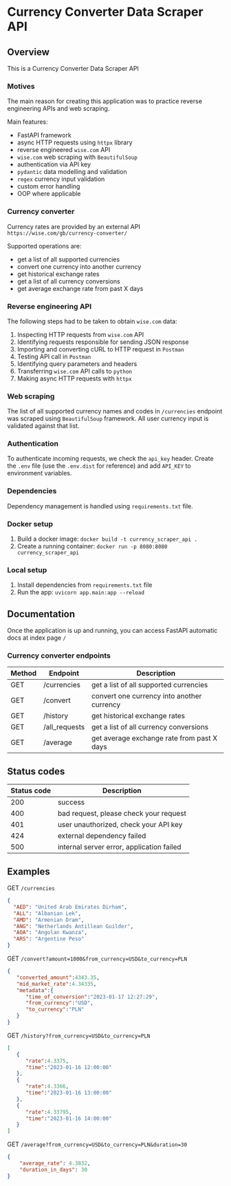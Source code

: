 # Currency Converter Data Scraper API

## Overview
This is a Currency Converter Data Scraper API

### Motives
The main reason for creating this application was to practice 
reverse engineering APIs and web scraping.

Main features:
- FastAPI framework
- async HTTP requests using `httpx` library
- reverse engineered `wise.com` API
- `wise.com` web scraping with `BeautifulSoup`
- authentication via API key
- `pydantic` data modelling and validation
- `regex` currency input validation
- custom error handling
- OOP where applicable

### Currency converter
Currency rates are provided by an external API `https://wise.com/gb/currency-converter/`

Supported operations are:
- get a list of all supported currencies 
- convert one currency into another currency
- get historical exchange rates
- get a list of all currency conversions
- get average exchange rate from past X days

### Reverse engineering API
The following steps had to be taken to obtain `wise.com` data:

1. Inspecting HTTP requests from `wise.com` API
2. Identifying requests responsible for sending JSON response
3. Importing and converting cURL to HTTP request in `Postman`
4. Testing API call in `Postman`
5. Identifying query parameters and headers
6. Transferring `wise.com` API calls to `python`
7. Making async HTTP requests with `httpx`

### Web scraping
The list of all supported currency names and codes in `/currencies` endpoint 
was scraped using `BeautifulSoup` framework. 
All user currency input is validated against that list.

### Authentication
To authenticate incoming requests, we check the `api_key` header.
Create the `.env` file (use the `.env.dist` for reference) 
and add `API_KEY` to environment variables.

### Dependencies
Dependency management is handled using `requirements.txt` file. 

### Docker setup

1. Build a docker image: `docker build -t currency_scraper_api .`
2. Create a running container: `docker run -p 8080:8080 currency_scraper_api`

### Local setup

1. Install dependencies from `requirements.txt` file
2. Run the app: `uvicorn app.main:app --reload`

## Documentation
Once the application is up and running, you can access FastAPI automatic docs 
at index page `/`

### Currency converter endpoints

| Method | Endpoint       | Description                                |
|--------|----------------|--------------------------------------------|
| GET    | /currencies    | get a list of all supported currencies     | 
| GET    | /convert       | convert one currency into another currency |  
| GET    | /history       | get historical exchange rates              |
| GET    | /all_requests  | get a list of all currency conversions     |
| GET    | /average       | get average exchange rate from past X days |

## Status codes

| Status code | Description                               |
|-------------|-------------------------------------------|
| 200         | success                                   |
| 400         | bad request, please check your request    |
| 401         | user unauthorized, check your API key     |
| 424         | external dependency failed                |
| 500         | internal server error, application failed |

## Examples
GET `/currencies`
```json
{
  "AED": "United Arab Emirates Dirham",
  "ALL": "Albanian Lek",
  "AMD": "Armenian Dram",
  "ANG": "Netherlands Antillean Guilder",
  "AOA": "Angolan Kwanza",
  "ARS": "Argentine Peso"
}
```
GET `/convert?amount=1000&from_currency=USD&to_currency=PLN`
```json
{
   "converted_amount":4343.35,
   "mid_market_rate":4.34335,
   "metadata":{
      "time_of_conversion":"2023-01-17 12:27:29",
      "from_currency":"USD",
      "to_currency":"PLN"
   }
}
```
GET `/history?from_currency=USD&to_currency=PLN`
```json
[
   {
      "rate":4.3375,
      "time":"2023-01-16 12:00:00"
   },
   {
      "rate":4.3366,
      "time":"2023-01-16 13:00:00"
   },
   {
      "rate":4.33795,
      "time":"2023-01-16 14:00:00"
   }
]
```
GET `/average?from_currency=USD&to_currency=PLN&duration=30`
```json
{
	"average_rate": 4.3832,
	"duration_in_days": 30
}
```

